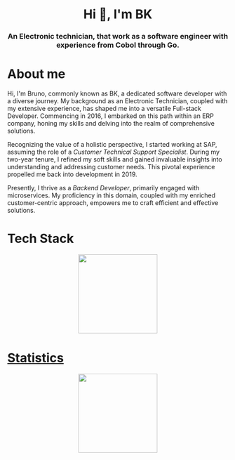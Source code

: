 <h1 align="center">Hi 👋, I'm BK</h1>
<h3 align="center">An Electronic technician, that work as a software engineer with experience from Cobol through Go.</h3>

# About me

<p align="justify">

Hi, I'm Bruno, commonly known as BK, a dedicated software developer with a diverse journey. My background as an Electronic Technician, coupled with my extensive experience, has shaped me into a versatile Full-stack Developer. Commencing in 2016, I embarked on this path within an ERP company, honing my skills and delving into the realm of comprehensive solutions.

Recognizing the value of a holistic perspective, I started working at SAP, assuming the role of a *Customer Technical Support Specialist*. During my two-year tenure, I refined my soft skills and gained invaluable insights into understanding and addressing customer needs. This pivotal experience propelled me back into development in 2019.

Presently, I thrive as a *Backend Developer*, primarily engaged with microservices. My proficiency in this domain, coupled with my enriched customer-centric approach, empowers me to craft efficient and effective solutions.

</p>

# Tech Stack

<div align="center">
  <p align="center"> <a href="https://github.com/brunokrugel"> <img height="180em" src="https://github-readme-stats.vercel.app/api/top-langs/?username=brunokrugel&layout=compact&theme=tokyonight"/> </p>
</div>

# Statistics

<p align="center">
  <p align="center"> <a href="https://github.com/brunokrugel"> <img height="180em" src="https://github-readme-stats-git-masterrstaa-rickstaa.vercel.app/api?username=brunokrugel&show_icons=true&theme=tokyonight&include_all_commits=true&count_private=true"/> </p>
</p>

